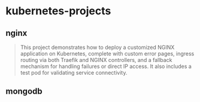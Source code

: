 # kubernetes-projects
## nginx
> This project demonstrates how to deploy a customized NGINX application on Kubernetes, complete with custom error pages, ingress routing via both Traefik and NGINX controllers, and a fallback mechanism for handling failures or direct IP access. It also includes a test pod for validating service connectivity.

## mongodb

